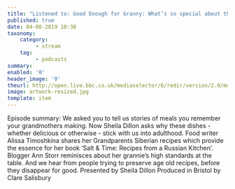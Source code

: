 ```yaml
---
title: "Listened to: Good Enough for Granny: What’s so special about the food our grandmothers cook?"
published: true
date: 04-08-2019 10:38
taxonomy:
    category:
         - stream
    tag:
         - podcasts
summary:
enabled: '0'
header_image: '0'
theurl: http://open.live.bbc.co.uk/mediaselector/6/redir/version/2.0/mediaset/audio-nondrm-download/proto/http/vpid/p07h9zk8.mp3
image: artwork-resized.jpg
template: item
---
```

 
Episode summary: We asked you to tell us stories of meals you remember your grandmothers making. Now Sheila Dillon asks why these dishes - whether delicious or otherwise - stick with us into adulthood. Food writer Alissa Timoshkina shares her Grandparents Siberian recipes which provide the essence for her book ‘Salt & Time: Recipes from a Russian Kitchen’. Blogger Ann Storr reminisces about her grannie’s high standards at the table. And we hear from people trying to preserve age old recipes, before they disappear for good. Presented by Sheila Dillon Produced in Bristol by Clare Salisbury
